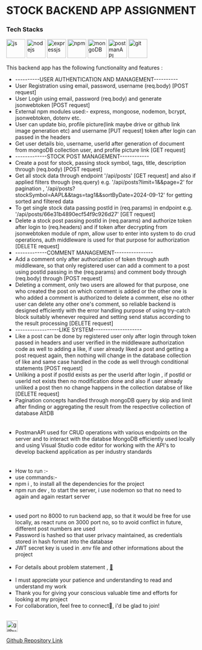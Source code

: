 <div>
      <div>
        <div>
            <h1>
                STOCK BACKEND APP ASSIGNMENT
            </h1>
        </div>
        <div>
            <h3>
              Tech Stacks
            </h3>
            <div>
                <img width="50" height="50" src="https://img.icons8.com/?size=48&id=108784&format=png" alt="js" />
                <img width="50" height="50" src="https://img.icons8.com/?size=48&id=54087&format=png" alt="nodejs" />
                <img width="50" height="50" src="https://img.icons8.com/?size=48&id=PZQVBAxaueDJ&format=png" alt="expressjs" />
                <img width="50" height="50" src="https://img.icons8.com/?size=48&id=24895&format=png" alt="npm" />
                <img width="50" height="50" src="https://img.icons8.com/?size=48&id=bosfpvRzNOG8&format=png" alt="mongoDB"/>
                <img width="50" height="50" src="https://cdn.iconscout.com/icon/free/png-512/free-postman-logo-icon-download-in-svg-png-gif-file-formats--technology-social-media-company-brand-vol-5-pack-logos-icons-2945092.png?f=webp&w=256" alt="postmanAPI"/>
                <img width="50" height="50" src="https://cdn-icons-png.flaticon.com/128/733/733553.png" alt="git"/>
            </div>
            <p>
                This backend app has the following functionality and features :
                <ul>
                    <li>----------USER AUTHENTICATION AND MANAGEMENT----------</li>
                    <li>User Registration using email, password, username (req.body) [POST request]</li>
                    <li>User Login using email, password (req.body) and generate jsonwebtoken [POST request]</li>
                    <li>External npm modules used:- express, mongoose, nodemon, bcrypt, jsonwebtoken, dotenv etc.</li>
                    <li>User can update bio, profile picture(link maybe drive or github link image generation etc) and username [PUT request] token after login can passed in the headers</li>
                    <li>Get user details bio, username, userId after generation of document from mongoDB collection user, and profile picture link [GET request] </li>
                    <li>-------------STOCK POST MANAGEMENT------------</li>
                    <li>Create a post for stock, passing stock symbol, tags, title, description through (req.body) [POST request]</li>
                    <li>Get all stock data through endpoint '/api/posts' [GET request] and also if applied filters through (req.query)  e.g. '/api/posts?limit=1&&page=2' for pagination , '/api/posts?stockSymbol=AAPL&&tags=tag1&&sortByDate=2024-09-12' for getting sorted and filtered data</li>
                    <li>To get single stock data passing postId in (req.params) in endpoint e.g. '/api/posts/66e31b4890ecf54f9c926d27' [GET request]</li>
                    <li>Delete a stock post passing postId in (req.params) and authorize token after login to (req.headers) and if token after decrypting from jsonwebtoken module of npm, allow user to enter into system to do crud operations, auth middleware is used for that purpose for authorization [DELETE request]</li>
                    <li>-------------COMMENT MANAGEMENT----------------</li>
                    <li>Add a comment only after authorization of token through auth middleware, so that only registered user can add a comment to a post using postId passing in the (req.params) and comment body through (req.body) through [POST request]</li>
                    <li>Deleting a comment, only two users are allowed for that purpose, one who created the post on which comment is added or the other one is who added a comment is authorized to delete a comment, else no other user can delete any other one's comment, so reliable backend is designed efficiently with the error handling purpose of using try-catch block suitably whenever required and setting send status according to the result processing [DELETE request]</li>
                    <li>------------------LIKE SYSTEM--------------------</li>
                    <li>Like a post can be done by registered user only after login through token passed in headers and user verified in the middleware authorization code as well to adding a like, if user already liked a post and getting a post request again, then nothing will change in the database collection of like and same case handled in the code as well through conditional statements [POST request]</li>
                    <li>Unliking a post if postId exists as per the userId after login , if postId or userId not exists then no modification done and also if user already unliked a post then no change happens in the collection databse of like [DELETE request]</li>
                    <li>Pagination concepts handled through mongoDB query by skip and limit after finding or aggregating the result from the respective collection of database AltDB </li>
                    <br>
                    <br>
                    <li>PostmanAPI used for CRUD operations with various endpoints on the server and to interact with the databse MongoDB efficiently used locally and using Visual Studio code editor for working with the API's to develop backend application as per industry standards</li>
                    <br>
                    <br>
                    <li>How to run :-</li>
                    <li>use commands:-</li>
                    <li>npm i , to install all the dependencies for the project</li>
                    <li>npm run dev , to start the server, i use nodemon so that no need to again and again restart server</li>
                    <br>
                    <br>
                    <li>used port no 8000 to run backend app, so that it would be free for use locally, as react runs on 3000 port no, so to avoid conflict in future, different post numbers are used</li>
                    <li>Password is hashed so that user privacy maintained, as credentials stored in hash format into the database</li>
                    <li>JWT secret key is used in .env file and other informations about the project</li>
                    <br>
                    <li>For details about problem statement , <a href="https://github.com/erjyotigoswami9/stock_backend/blob/main/assignmentProblem/assignment_problem.docx" target="_blank"> 📃</a></li>
                    <br>
                    <li>I must appreciate your patience and understanding to read and understand my work</li>
                    <li>Thank you for giving your conscious valuable time and efforts for looking at my project</li>
                    <li>For collaboration, feel free to connect👋, i'd be glad to join!</li>
                    <br>
                </ul>
            </p>
        </div>
        <div>
            <a href="https://github.com/erjyotigoswami9/stock_backend" target="_blank">
            <div>
              <img width="30" height="30" src="https://cdn-icons-png.flaticon.com/128/733/733553.png" alt="githubRepoLink"/>
              <p>Github Repository Link</p>
            </div>
            </a>
        </div>
      </div>
    </div>

